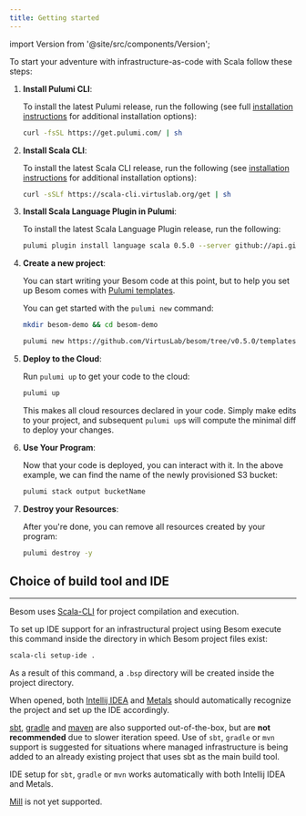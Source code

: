 ```yaml
---
title: Getting started
---
```

import Version from '@site/src/components/Version';


To start your adventure with infrastructure-as-code with Scala follow these steps:

1. **Install Pulumi CLI**:

   To install the latest Pulumi release, run the following (see full
   [installation instructions](https://www.pulumi.com/docs/reference/install/) for additional installation options):

    ```bash
    curl -fsSL https://get.pulumi.com/ | sh
    ```

2. **Install Scala CLI**:

   To install the latest Scala CLI release, run the following (see 
   [installation instructions](https://scala-cli.virtuslab.org/install) for additional installation options):

    ```bash
    curl -sSLf https://scala-cli.virtuslab.org/get | sh
    ```

3. **Install Scala Language Plugin in Pulumi**:

    To install the latest Scala Language Plugin release, run the following:

    ```bash
    pulumi plugin install language scala 0.5.0 --server github://api.github.com/VirtusLab/besom
    ```

4. **Create a new project**:

   You can start writing your Besom code at this point, but to help you set up
   Besom comes with [Pulumi templates](./templates.md).
   
   You can get started with the `pulumi new` command:

    ```bash
    mkdir besom-demo && cd besom-demo
    ```
    ```bash
    pulumi new https://github.com/VirtusLab/besom/tree/v0.5.0/templates/aws
    ```

5. **Deploy to the Cloud**:

   Run `pulumi up` to get your code to the cloud:

    ```bash
    pulumi up
    ```

   This makes all cloud resources declared in your code. Simply make
   edits to your project, and subsequent `pulumi up`s will compute
   the minimal diff to deploy your changes.

6. **Use Your Program**:

   Now that your code is deployed, you can interact with it. In the
   above example, we can find the name of the newly provisioned S3
   bucket:

    ```bash
    pulumi stack output bucketName
    ```

7. **Destroy your Resources**:

   After you're done, you can remove all resources created by your program:

    ```bash
    pulumi destroy -y
    ```

## Choice of build tool and IDE
---

Besom uses [Scala-CLI](https://scala-cli.virtuslab.org/) for project compilation and execution.

To set up IDE support for an infrastructural project using Besom execute this command 
inside the directory in which Besom project files exist:
```bash
scala-cli setup-ide .
```
As a result of this command, a `.bsp` directory will be created inside the project directory.

When opened, both [Intellij IDEA](https://www.jetbrains.com/idea/) 
and [Metals](https://scalameta.org/metals/) should automatically recognize 
the project and set up the IDE accordingly.

[sbt](https://www.scala-sbt.org/), [gradle](https://gradle.org/) and [maven](https://maven.apache.org/) are also supported out-of-the-box,
but are **not recommended** due to slower iteration speed. 
Use of `sbt`, `gradle` or `mvn` support is suggested for situations where managed infrastructure
is being added to an already existing project that uses sbt as the main build tool.

IDE setup for `sbt`, `gradle` or `mvn` works automatically with both Intellij IDEA and Metals.

[Mill](https://mill-build.com/) is not yet supported.

